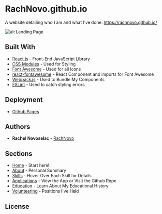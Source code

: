# RachNovo.github.io

A website detailing who I am and what I've done. https://rachnovo.github.io/

![alt Landing Page](https://rachel-portfolio.s3.amazonaws.com/Meta-Image.png)

## Built With

* [React.js](https://reactjs.org/) - Front-End JavaScript Library
* [CSS Modules](https://css-tricks.com/css-modules-part-1-need/) - Used for Styling
* [Font Awesome](https://fontawesome.com/) - Used for all Icons
* [react-fontawesome](https://github.com/FortAwesome/react-fontawesome) - React Component and imports for Font Awesome
* [Webpack.js](https://webpack.js.org/concepts/) - Used to Bundle My Components
* [ESLint](https://eslint.org/) - Used to catch styling errors

## Deployment

* [Github Pages](https://pages.github.com/)

## Authors

* **Rachel Novoselac** - [RachNovo](https://github.com/RachNovo)

## Sections

* [Home](https://rachnovo.github.io/#home) - Start here!
* [About](https://rachnovo.github.io/#aboutSection) - Personal Summary
* [Skills](https://rachnovo.github.io/#skillsSection) - Hover Over Each Skill for Details
* [Applications](https://rachnovo.github.io/#applicationsSection) - View the App or Visit the Github Repo
* [Education](https://rachnovo.github.io/#educationSection) - Learn About My Educational History
* [Volunteering](https://rachnovo.github.io/#volunteeringSection) - Positions I've Held

## License


